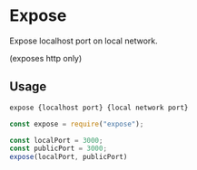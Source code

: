 # Expose

Expose localhost port on local network.

(exposes http only)

## Usage

```bash
expose {localhost port} {local network port}
```

```javascript
const expose = require("expose");

const localPort = 3000;
const publicPort = 3000;
expose(localPort, publicPort)
```

